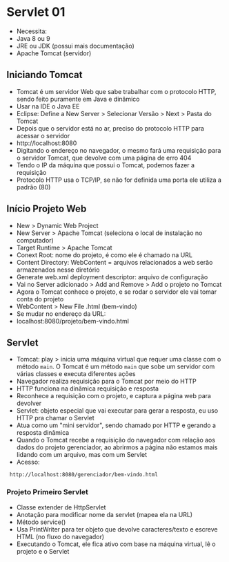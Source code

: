# Servlet 01

- Necessita:
 - Java 8 ou 9
 - JRE ou JDK (possui mais documentação)
 - Apache Tomcat (servidor)

## Iniciando Tomcat
- Tomcat é um servidor Web que sabe trabalhar com o protocolo HTTP, sendo feito puramente em Java e dinâmico
- Usar na IDE o Java EE
- Eclipse: Define a New Server > Selecionar Versão > Next > Pasta do Tomcat
- Depois que o servidor está no ar, preciso do protocolo HTTP para acessar o servidor
 - http://localhost:8080
 - Digitando o endereço no navegador, o mesmo fará uma requisição para o servidor Tomcat, que devolve com uma página de erro 404
 - Tendo o IP da máquina que possui o Tomcat, podemos fazer a requisição
- Protocolo HTTP usa o TCP/IP, se não for definida uma porta ele utiliza a padrão (80)

## Início Projeto Web
- New > Dynamic Web Project
- New Server > Apache Tomcat (seleciona o local de instalação no computador)
- Target Runtime > Apache Tomcat
- Conext Root: nome do projeto, é como ele é chamado na URL
- Content Directory: WebContent = arquivos relacionados a web serão armazenados nesse diretório
- Generate web.xml deployment descriptor: arquivo de configuração
- Vai no Server adicionado > Add and Remove > Add o projeto no Tomcat
 - Agora o Tomcat conhece o projeto, e se rodar o servidor ele vai tomar conta do projeto
- WebContent > New File .html (bem-vindo)
- Se mudar no endereço da URL:
 - localhost:8080/projeto/bem-vindo.html

## Servlet
- Tomcat: play > inicia uma máquina virtual que requer uma classe com o método ```main```. O Tomcat é um método ```main``` que sobe um servidor com várias classes e executa diferentes ações
- Navegador realiza requisição para o Tomcat por meio do HTTP
 - HTTP funciona na dinâmica requisição e resposta
- Reconhece a requisição com o projeto, e captura a página web para devolver
- Servlet: objeto especial que vai executar para gerar a resposta, eu uso HTTP pra chamar o Servlet
 - Atua como um "mini servidor", sendo chamado por HTTP e gerando a resposta dinâmica
 - Quando o Tomcat recebe a requisição do navegador com relação aos dados do projeto gerenciador, ao abrirmos a página não estamos mais lidando com um arquivo, mas com um Servlet
 - Acesso:
 ```protocolo://ip:porta/contexto/recurso
  http://localhost:8080/gerenciador/bem-vindo.html
 ```

 ### Projeto Primeiro Servlet
 - Classe extender de HttpServlet
 - Anotação para modificar nome da servlet (mapea ela na URL)
 - Método service()
  - Usa PrintWriter para ter objeto que devolve caracteres/texto e escreve HTML (no fluxo do navegador)
 - Executando o Tomcat, ele fica ativo com base na máquina virtual, lê o projeto e o Servlet
